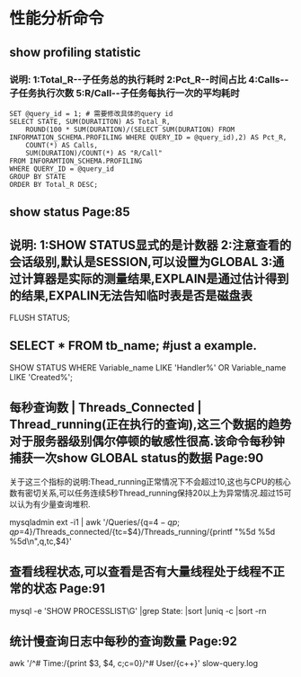 # 性能分析命令

## show profiling statistic
### 说明: 1:Total_R--子任务总的执行耗时   2:Pct_R--时间占比   4:Calls--子任务执行次数  5:R/Call--子任务每执行一次的平均耗时

```mysql
SET @query_id = 1; # 需要修改具体的query id
SELECT STATE, SUM(DURATITON) AS Total_R,
    ROUND(100 * SUM(DURATION)/(SELECT SUM(DURATION) FROM INFORMATION_SCHEMA.PROFILING WHERE QUERY_ID = @query_id),2) AS Pct_R,
    COUNT(*) AS Calls,
    SUM(DURATION)/COUNT(*) AS "R/Call"
FROM INFORAMTION_SCHEMA.PROFILING
WHERE QUERY_ID = @query_id
GROUP BY STATE
ORDER BY Total_R DESC;
```

## show status Page:85
## 说明: 1:SHOW STATUS显式的是计数器   2:注意查看的会话级别,默认是SESSION,可以设置为GLOBAL   3:通过计算器是实际的测量结果,EXPLAIN是通过估计得到的结果,EXPALIN无法告知临时表是否是磁盘表
FLUSH STATUS;
## SELECT * FROM tb_name; #just a example.
SHOW STATUS WHERE Variable_name LIKE 'Handler%' OR Variable_name LIKE 'Created%';


## 每秒查询数 | Threads_Connected | Thread_running(正在执行的查询),这三个数据的趋势对于服务器级别偶尔停顿的敏感性很高.该命令每秒钟捕获一次show GLOBAL status的数据 Page:90
关于这三个指标的说明:Thead_running正常情况下不会超过10,这也与CPU的核心数有密切关系,可以任务连续5秒Thread_running保持20以上为异常情况.超过15可以认为有少量查询堆积.

mysqladmin ext -i1 | awk '/Queries/{q=$4-qp;qp=$4}/Threads_connected/{tc=$4}/Threads_running/{printf "%5d %5d %5d\n",q,tc,$4}'

## 查看线程状态,可以查看是否有大量线程处于线程不正常的状态 Page:91
mysql -e 'SHOW PROCESSLIST\G' |grep State: |sort |uniq -c |sort -rn

## 统计慢查询日志中每秒的查询数量 Page:92
awk '/^# Time:/{print $3, $4, c;c=0}/^# User/{c++}' slow-query.log